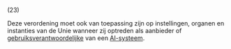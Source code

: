 (23)

Deze verordening moet ook van toepassing zijn op instellingen, organen en instanties van de Unie wanneer zij optreden als aanbieder of [gebruiksverantwoordelijke](a3.md#^gebruiksverantwoordelijke) van een [AI-systeem](a3.md#^ai-systeem).